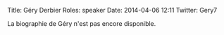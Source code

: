 Title: Géry Derbier
Roles: speaker
Date: 2014-04-06 12:11
Twitter: Gery7


La biographie de Géry n'est pas encore disponible.

